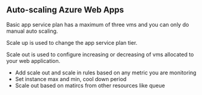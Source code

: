## Auto-scaling Azure Web Apps

Basic app service plan has a maximum of three vms and you can only do manual auto scaling.

Scale up is used to change the app service plan tier.

Scale out is used to configure increasing or decreasing of vms allocated to your web application.

* Add scale out and scale in rules based on any metric  you are monitoring
* Set instance max and min, cool down period
* Scale out based on matircs from other resources like queue
